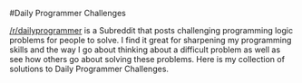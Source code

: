 #Daily Programmer Challenges

[/r/dailyprogrammer](https://www.reddit.com/r/DailyProgrammer) is a Subreddit that posts challenging programming logic problems for people to solve. I find it great for sharpening my programming skills and the way I go about thinking about a difficult problem as well as see how others go about solving these problems. Here is my collection of solutions to Daily Programmer Challenges.

